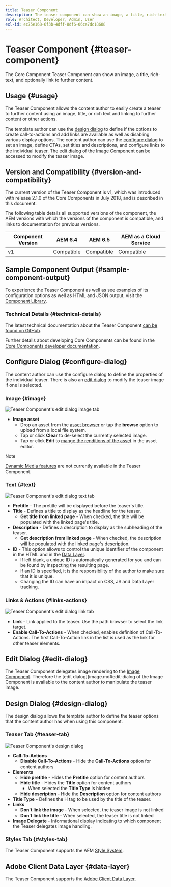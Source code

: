 ```yaml
---
title: Teaser Component
description: The teaser component can show an image, a title, rich-text, and optionally link to further content.
role: Architect, Developer, Admin, User
exl-id: ec75e168-6f3b-4dff-8df6-06ca7dc18688
---
```

# Teaser Component {#teaser-component}

The Core Component Teaser Component can show an image, a title, rich-text, and optionally link to further content.

## Usage {#usage}

The Teaser Component allows the content author to easily create a teaser to further content using an image, title, or rich text and linking to further content or other actions.

The template author can use the [design dialog](#design-dialog) to define if the options to create call-to-actions and add links are available as well as disabling various display options. The content author can use the [configure dialog](#configure-dialog) to set an image, define CTAs, set titles and descriptions, and configure links to the individual teaser. The [edit dialog](image.md#edit-dialog) of the [Image Component](image.md) can be accessed to modify the teaser image.

## Version and Compatibility {#version-and-compatibility}

The current version of the Teaser Component is v1, which was introduced with release 2.1.0 of the Core Components in July 2018, and is described in this document.  
  
The following table details all supported versions of the component, the AEM versions with which the versions of the component is compatible, and links to documentation for previous versions.

| Component Version |AEM 6.4 |AEM 6.5 |AEM as a Cloud Service|
|---|---|---|---|
| v1 |Compatible |Compatible | Compatible|

## Sample Component Output {#sample-component-output}

To experience the Teaser Component as well as see examples of its configuration options as well as HTML and JSON output, visit the [Component Library](https://adobe.com/go/aem_cmp_library_teaser).

### Technical Details {#technical-details}

The latest technical documentation about the Teaser Component [can be found on GitHub](https://adobe.com/go/aem_cmp_tech_teaser_v1).

Further details about developing Core Components can be found in the [Core Components developer documentation](/help/developing/overview.md).

## Configure Dialog {#configure-dialog}

The content author can use the configure dialog to define the properties of the individual teaser. There is also an [edit dialog](#edit-dialog) to modify the teaser image if one is selected.

### Image {#image}

![Teaser Component's edit dialog image tab](/help/assets/teaser-edit-image.png)

* **Image asset**
  * Drop an asset from the [asset browser](https://docs.adobe.com/content/help/en/experience-manager-cloud-service/sites/authoring/fundamentals/environment-tools.html) or tap the **browse** option to upload from a local file system.
  * Tap or click **Clear** to de-select the currently selected image.
  * Tap or click **Edit** to [mange the renditions of the asset](https://docs.adobe.com/content/help/en/experience-manager-cloud-service/assets/manage/manage-digital-assets.html) in the asset editor.

>[!NOTE]
>
>[Dynamic Media features](image.md#dynamic-media) are not currently available in the Teaser Component.

### Text {#text}

![Teaser Component's edit dialog text tab](/help/assets/teaser-edit-text.png)

* **Pretitle** - The pretitle will be displayed before the teaser's title.
* **Title** - Defines a title to display as the headline for the teaser.
  * **Get title from linked page** -  When checked, the title will be populated with the linked page's title.
* **Description** - Defines a description to display as the subheading of the teaser.
  * **Get description from linked page** - When checked, the description will be populated with the linked page's description.
* **ID** - This option allows to control the unique identifier of the component in the HTML and in the [Data Layer](/help/developing/data-layer/overview.md).
  * If left blank, a unique ID is automatically generated for you and can be found by inspecting the resulting page.
  * If an ID is specified, it is the responsibility of the author to make sure that it is unique.
  * Changing the ID can have an impact on CSS, JS and Data Layer tracking.

### Links & Actions {#links-actions}

![Teaser Component's edit dialog link tab](/help/assets/teaser-edit-link.png)

* **Link** - Link applied to the teaser. Use the path browser to select the link target.
* **Enable Call-To-Actions** -  When checked, enables definition of Call-To-Actions. The first Call-To-Action link in the list is used as the link for other teaser elements.

## Edit Dialog {#edit-dialog}

The Teaser Component delegates image rendering to the [Image Component](image.md). Therefore the [edit dialog](image.md#edit-dialog of the Image Component is available to the content author to manipulate the teaser image.

## Design Dialog {#design-dialog}

The design dialog allows the template author to define the teaser options that the content author has when using this component.

### Teaser Tab {#teaser-tab}

![Teaser Component's design dialog](/help/assets/teaser-design.png)

* **Call-To-Actions**
  * **Disable Call-To-Actions** - Hide the **Call-To-Actions** option for content authors
* **Elements**
  * **Hide pretitle** - Hides the **Pretitle** option for content authors
  * **Hide title** - Hides the **Title** option for content authors
    * When selected the **Title Type** is hidden
  * **Hide description** - Hide the **Description** option for content authors
* **Title Type** - Defines the H tag to be used by the title of the teaser.  
* **Links**
  * **Don't link the image** -  When selected, the teaser image is not linked  
  * **Don't link the title** -  When selected, the teaser title is not linked
* **Image Delegate** - Informational display indicating to which component the Teaser delegates image handling.

### Styles Tab {#styles-tab}

The Teaser Component supports the AEM [Style System](/help/get-started/authoring.md#component-styling).

## Adobe Client Data Layer {#data-layer}

The Teaser Component supports the [Adobe Client Data Layer.](/help/developing/data-layer/overview.md)
